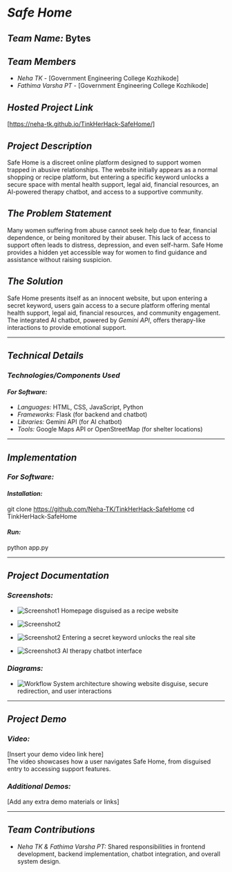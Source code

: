 
# *Safe Home*  

## *Team Name:* Bytes  

## *Team Members*  
- *Neha TK* - [Government Engineering College Kozhikode]  
- *Fathima Varsha PT* - [Government Engineering College Kozhikode]  

## *Hosted Project Link*  
[https://neha-tk.github.io/TinkHerHack-SafeHome/]  

## *Project Description*  
Safe Home is a discreet online platform designed to support women trapped in abusive relationships. The website initially appears as a normal shopping or recipe platform, but entering a specific keyword unlocks a secure space with mental health support, legal aid, financial resources, an AI-powered therapy chatbot, and access to a supportive community.  

## *The Problem Statement*  
Many women suffering from abuse cannot seek help due to fear, financial dependence, or being monitored by their abuser. This lack of access to support often leads to distress, depression, and even self-harm. Safe Home provides a hidden yet accessible way for women to find guidance and assistance without raising suspicion.  

## *The Solution*  
Safe Home presents itself as an innocent website, but upon entering a secret keyword, users gain access to a secure platform offering mental health support, legal aid, financial resources, and community engagement. The integrated AI chatbot, powered by *Gemini API*, offers therapy-like interactions to provide emotional support.  

---

## *Technical Details*  

### *Technologies/Components Used*  
#### *For Software:*  
- *Languages:* HTML, CSS, JavaScript, Python  
- *Frameworks:* Flask (for backend and chatbot)  
- *Libraries:* Gemini API (for AI chatbot)  
- *Tools:* Google Maps API or OpenStreetMap (for shelter locations)  

---

## *Implementation*  

### *For Software:*  
#### *Installation:*  

git clone https://github.com/Neha-TK/TinkHerHack-SafeHome
cd TinkHerHack-SafeHome


#### *Run:*  

python app.py


---

## *Project Documentation*  

### *Screenshots:*  
- ![Screenshot1](images/screenshot1.png) Homepage disguised as a recipe website
- ![Screenshot2](images/screenshot2.png)
- ![Screenshot2](images/screenshot3.png) Entering a secret keyword unlocks the real site
  
- ![Screenshot3](#) AI therapy chatbot interface  

### *Diagrams:*  
- ![Workflow](#) System architecture showing website disguise, secure redirection, and user interactions  

---

## *Project Demo*  

### *Video:*  
[Insert your demo video link here]  
The video showcases how a user navigates Safe Home, from disguised entry to accessing support features.  

### *Additional Demos:*  
[Add any extra demo materials or links]  

---

## *Team Contributions*  
- *Neha TK & Fathima Varsha PT:* Shared responsibilities in frontend development, backend implementation, chatbot integration, and overall system design.
